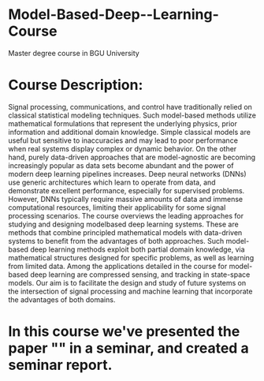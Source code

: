 # Model-Based-Deep--Learning-Course

Master degree course in BGU University

# Course Description:  

Signal processing, communications, and control have traditionally relied on classical statistical modeling techniques. Such model-based methods utilize mathematical formulations that represent the underlying physics, prior information and additional domain knowledge. Simple classical models are useful but sensitive to inaccuracies and may lead to poor performance when real systems display complex or dynamic behavior.  On the other hand, purely data-driven approaches that are model-agnostic are becoming increasingly popular as data sets become abundant and the power of modern deep learning pipelines increases.  Deep neural networks (DNNs) use generic architectures which learn to operate from data, and demonstrate excellent performance, especially for supervised problems.  However, DNNs typically require massive amounts of data and immense computational resources, limiting their applicability for some signal processing scenarios. The course overviews the leading approaches for studying and designing modelbased deep learning systems. These are methods that combine principled mathematical models with data-driven systems to benefit from the advantages of both approaches. Such model-based deep learning methods exploit both partial domain knowledge, via mathematical structures designed for specific problems, as well as learning from limited data.  Among the applications detailed in the course for model-based deep learning are compressed sensing, and tracking in state-space models. Our aim is to facilitate the design and study of future systems on the intersection of signal processing and machine learning that incorporate the advantages of both domains. 

# In this course we've presented the paper "" in a seminar, and created a seminar report.
